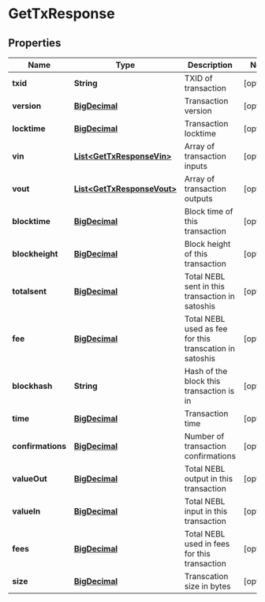 
# GetTxResponse

## Properties
Name | Type | Description | Notes
------------ | ------------- | ------------- | -------------
**txid** | **String** | TXID of transaction |  [optional]
**version** | [**BigDecimal**](BigDecimal.md) | Transaction version |  [optional]
**locktime** | [**BigDecimal**](BigDecimal.md) | Transaction locktime |  [optional]
**vin** | [**List&lt;GetTxResponseVin&gt;**](GetTxResponseVin.md) | Array of transaction inputs |  [optional]
**vout** | [**List&lt;GetTxResponseVout&gt;**](GetTxResponseVout.md) | Array of transaction outputs |  [optional]
**blocktime** | [**BigDecimal**](BigDecimal.md) | Block time of this transaction |  [optional]
**blockheight** | [**BigDecimal**](BigDecimal.md) | Block height of this transaction |  [optional]
**totalsent** | [**BigDecimal**](BigDecimal.md) | Total NEBL sent in this transaction in satoshis |  [optional]
**fee** | [**BigDecimal**](BigDecimal.md) | Total NEBL used as fee for this transcation in satoshis |  [optional]
**blockhash** | **String** | Hash of the block this transaction is in |  [optional]
**time** | [**BigDecimal**](BigDecimal.md) | Transaction time |  [optional]
**confirmations** | [**BigDecimal**](BigDecimal.md) | Number of transaction confirmations |  [optional]
**valueOut** | [**BigDecimal**](BigDecimal.md) | Total NEBL output in this transaction |  [optional]
**valueIn** | [**BigDecimal**](BigDecimal.md) | Total NEBL input in this transaction |  [optional]
**fees** | [**BigDecimal**](BigDecimal.md) | Total NEBL used in fees for this transaction |  [optional]
**size** | [**BigDecimal**](BigDecimal.md) | Transcation size in bytes |  [optional]



